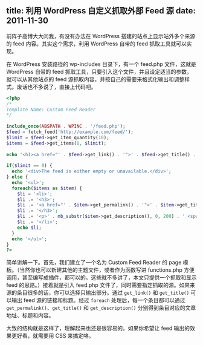title: 利用 WordPress 自定义抓取外部 Feed 源
date: 2011-11-30
---
前阵子高博大大问我，有没有办法在 WordPress 搭建的站点上显示站外多个来源的 feed 内容。其实这个需求，利用 WordPress 自带的 feed 抓取工具就可以实现。

在 WordPress 安装路径的 wp-includes 目录下，有一个 feed.php 文件，这就是 WordPress 自带的 feed 抓取工具，只要引入这个文件，并且设定适当的参数，就可以从其他站点的 feed 源抓取内容，并按自己的需要来格式化输出和调整样式。废话也不多说了，直接上代码吧。<!-- more -->

```php
<?php
/*
Template Name: Custom Feed Reader
*/
 
include_once(ABSPATH . WPINC . '/feed.php');
$feed = fetch_feed('http://example.com/feed/');
$limit = $feed->get_item_quantity(10);
$items = $feed->get_items(0, $limit);
 
echo '<h1><a href="' . $feed->get_link() . '">' . $feed->get_title() . '</a></h1>';
 
if($limit == 0) {
  echo '<div>The feed is either empty or unavailable.</div>';
} else {
  echo '<ul>';
  foreach($items as $item) {
    $li = '<li>';
    $li .= '<h3>';
    $li .= '<a href="' . $item->get_permalink() . '">' . $item->get_title() . '</a>';
    $li .= '</h3>';
    $li .= '<p>' . mb_substr($item->get_description(), 0, 200) . ' <span>[...]</span></p>';
    $li .= '</li>';
    echo $li;
  }
  echo '</ul>';
}
?>
```

简单讲解一下。首先，我们建立了一个名为 Custom Feed Reader 的 page 模板。（当然你也可以新建其他的主题文件，或者作为函数写进 functions.php 方便调用，甚至编写成插件，都可以的。这些就不多讲了，本文只提供一个抓取和显示 feed 的思路。）接着就是引入 feed.php 文件了，同时需要指定抓取的源。如果来源的条目很多的话，你可以选择只输出部分。通过 `get_link()` 和 `get_title()` 可以输出 feed 源的链接和标题。经过 `foreach` 处理后，每一个条目都可以通过 `get_permalink()`、`get_title()` 和 `get_description()` 分别得到条目对应的文章地址、标题和内容。

大致的结构就是这样了，理解起来也还是很容易的。如果你希望让 feed 输出的效果更好看，就需要用 CSS 来搞定咯。